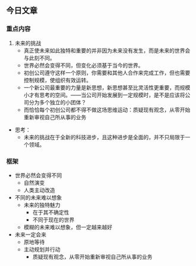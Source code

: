 ## 今日文章

### 重点内容

1. 未来的挑战
	- 真正使未来如此独特和重要的并非因为未来没有发生，而是未来的世界会与此刻不同。
	- 世界必然会变得不同，但变化必须基于当今的世界。
	- 初创公司遵守这样一个原则，你需要和其他人合作来完成工作，但也需要控制规模，使组织有效运转。
	- 一个新公司最重要的力量是新思想，新思想甚至比灵活性更重要，而规模小才有思考的空间。——当公司开始发展到一定规模时，是不是应该将公司分为多个独立的小团体？
	- 而恰恰每个初创公司都不得不做这场思维运动：质疑现有观念，从零开始重新审视自己所从事的业务

- 思考：
	- 未来的挑战在于全新的科技进步，且这种进步是全面的，并不只局限于一个领域。

### 框架

- 世界必然会变得不同
	- 自然演变
	- 人类主动改造
- 不同的未来难以想象
	- 未来的独特魅力
		- 在于其不确定性
		- 不同于现在的世界
	- 模糊的未来难以想象，但一定越来越好
- 未来一定会来
	- 原地等待
	- 主动规划并行动
		- 质疑现有观念，从零开始重新审视自己所从事的业务